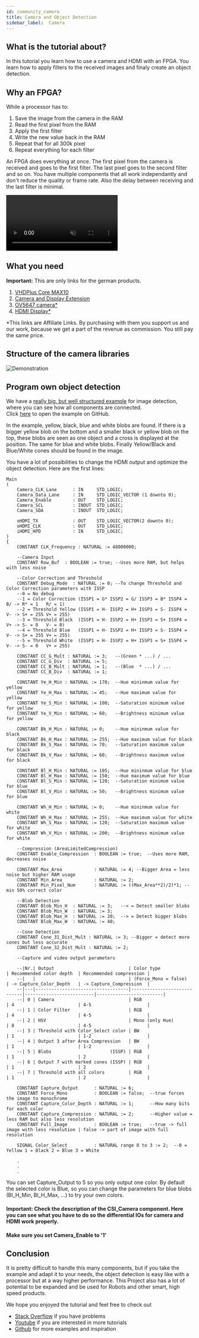 ```yaml
---
id: community_camera
title: Camera and Object Detection
sidebar_label:  Camera
---
```


## What is the tutorial about?

In this tutorial you learn how to use a camera and HDMI with an FPGA. You learn how to apply filters to the received images 
and finaly create an object detection. 

## Why an FPGA?

While a processor has to:

1.  Save the image from the camera in the RAM
2.  Read the first pixel from the RAM
3.  Apply the first filter
4.  Write the new value back in the RAM
5.  Repeat that for all 300k pixel
6.  Repeat everything for each filter

An FPGA does everything at once. The first pixel from the camera is received and goes to the first filter.
The last pixel goes to the second filter and so on. You have multiple components that all work independantly and 
don't reduce the quality or frame rate. Also the delay between receiving and the last filter is minimal.

<video muted autoPlay loop><source src="/img/community/Camera_Compare_2.webm" type="video/webm"/>Your browser does not support the video tag. You can download the video anyway.</video> 

## What you need

**Important:** This are only links for the german products.<br/>

1.  [VHDPlus Core MAX10](/docs/component_vhdpcore_max10)
2.  [Camera and Display Extension](/docs/components_camera)
3.  [OV5647 camera*](https://amzn.to/39laTEX)
4.  [HDMI Display*](https://amzn.to/2wr6NfW)

*This links are Affiliate Links. By purchasing with them you support us and our work, because we get a part of the revenue as commission. You still pay the same price.

## Structure of the camera libraries

![Demonstration](/img/community/Camera.webp)

## Program own object detection

We have a [really big, but well structured example](https://github.com/leonbeier/VHDPlus_Libraries_and_Examples/tree/master/Examples/Hardware/Input/Object_Recogition) for image detection, where you can see how all components are connected.<br/>
Click [here](https://github.com/leonbeier/VHDPlus_Libraries_and_Examples/tree/master/Examples/Hardware/Input/Object_Recogition) to open the example on GitHub. 

In the example, yellow, black, blue and white blobs are found. If there is a bigger yellow blob on the bottom and a smaller black or yellow blob on the top, these blobs are seen as one object and a cross is displayed at the position. The same for blue and white blobs. Finally Yellow/Black and Blue/White cones should be found in the image.

You have a lot of possibilities to change the HDMI output and optimize the object detection. Here are the first lines:

```vhdp
Main
(
    Camera_CLK_Lane      : IN     STD_LOGIC;
    Camera_Data_Lane     : IN     STD_LOGIC_VECTOR (1 downto 0);
    Camera_Enable        : OUT    STD_LOGIC;
    Camera_SCL           : INOUT  STD_LOGIC;
    Camera_SDA           : INOUT  STD_LOGIC;
    
    oHDMI_TX             : OUT    STD_LOGIC_VECTOR(2 downto 0);
    oHDMI_CLK            : OUT    STD_LOGIC;
    iHDMI_HPD            : IN     STD_LOGIC;
)
{
    CONSTANT CLK_Frequency : NATURAL := 48000000;
    
    --Camera Input
    CONSTANT Row_Buf  : BOOLEAN := true; --Uses more RAM, but helps with less noise
    
    --Color Correction and Threshold
    CONSTANT Debug_Mode  : NATURAL := 0; --To change Threshold and Color Correction parameters with ISSP
    --0 = No debug
    --1 = Color Correction (ISSP1 = G* ISSP2 = G/ ISSP3 = B* ISSP4 = B/ -> R* = 1   R/ = 1)
    --2 = Threshold Yellow (ISSP1 = H- ISSP2 = H+ ISSP3 = S- ISSP4 = V- -> S+ = 255 V+ = 255)
    --3 = Threshold Black  (ISSP1 = H- ISSP2 = H+ ISSP3 = S+ ISSP4 = V+ -> S- = 0   V- = 0)
    --4 = Threshold Blue   (ISSP1 = H- ISSP2 = H+ ISSP3 = S- ISSP4 = V- -> S+ = 255 V+ = 255)
    --5 = Threshold White  (ISSP1 = H- ISSP2 = H+ ISSP3 = S+ ISSP4 = V- -> S- = 0   V+ = 255)
    
    CONSTANT CC_G_Mult : NATURAL := 3;   --(Green * ...) / ...
    CONSTANT CC_G_Div  : NATURAL := 5;
    CONSTANT CC_B_Mult : NATURAL := 1;   --(Blue  * ...) / ...
    CONSTANT CC_B_Div  : NATURAL := 1;
    
    CONSTANT Ye_H_Min : NATURAL := 170;  --Hue mininmum value for yellow
    CONSTANT Ye_H_Max : NATURAL := 45;   --Hue maximum value for yellow
    CONSTANT Ye_S_Min : NATURAL := 100;  --Saturation minimum value for yellow
    CONSTANT Ye_V_Min : NATURAL := 60;   --Brightness minimum value for yellow
    
    CONSTANT Bk_H_Min : NATURAL := 0;    --Hue mininmum value for black
    CONSTANT Bk_H_Max : NATURAL := 255;  --Hue maximum value for black
    CONSTANT Bk_S_Max : NATURAL := 70;   --Saturation maximum value for black
    CONSTANT Bk_V_Max : NATURAL := 60;   --Brightness maximum value for black
    
    CONSTANT Bl_H_Min : NATURAL := 105;  --Hue mininmum value for blue
    CONSTANT Bl_H_Max : NATURAL := 150;  --Hue maximum value for blue
    CONSTANT Bl_S_Min : NATURAL := 120;  --Saturation minimum value for blue
    CONSTANT Bl_V_Min : NATURAL := 50;   --Brightness minimum value for blue
    
    CONSTANT Wh_H_Min : NATURAL := 0;    --Hue mininmum value for white
    CONSTANT Wh_H_Max : NATURAL := 255;  --Hue maximum value for white
    CONSTANT Wh_S_Max : NATURAL := 120;  --Saturation maximum value for white
    CONSTANT Wh_V_Min : NATURAL := 200;  --Brightness minimum value for white
    
    --Compression (AreaLimitedCompression)
    CONSTANT Enable_Compression  : BOOLEAN := true;  --Uses more RAM, decreases noise
    
    CONSTANT Max_Area            : NATURAL := 4; --Bigger Area = less noise but higher RAM usage
    CONSTANT Min_Area            : NATURAL := 2;
    CONSTANT Min_Pixel_Num       : NATURAL := ((Max_Area**2)/2)*1; --min 50% correct color
    
    --Blob Detection
    CONSTANT Blob_Min_H  : NATURAL := 3;   --< = Detect smaller blobs
    CONSTANT Blob_Min_W  : NATURAL := 3;
    CONSTANT Blob_Max_H  : NATURAL := 20;  --> = Detect bigger blobs
    CONSTANT Blob_Max_W  : NATURAL := 40;
    
    --Cone Detection
    CONSTANT Cone_31_Dist_Mult : NATURAL := 3; --Bigger = detect more cones but less accurate
    CONSTANT Cone_32_Dist_Mult : NATURAL := 2;
    
    --Capture and video output parameters

    --|Nr.| Output                            | Color type                  | Recommended color depth  | Recommended compression |
    --|   |                                   | (Force_Mono = false)        | -> Capture_Color_Depth   | -> Capture_Compression  |
    --|---|-----------------------------------|-----------------------------|--------------------------|-------------------------|
    --| 0 | Camera                            | RGB                         | 4                        | 4-5                     |
    --| 1 | Color Filter                      | RGB                         | 4                        | 4-5                     |
    --| 2 | HSV                               | Mono (only Hue)             | 8                        | 4-5                     |
    --| 3 | Threshold with Color_Select color | BW                          | 1                        | 1-2                     |
    --| 4 | Output 3 after Area Compression   | BW                          | 1                        | 1-2                     |
    --| 5 | Blobs                      (ISSP) | RGB                         | 1                        | 2                       |
    --| 6 | Output 7 with marked cones (ISSP) | RGB                         | 1                        | 2                       |
    --| 7 | Threshold with all colors         | RGB                         | 1                        | 2                       |
    
    CONSTANT Capture_Output      : NATURAL := 6;
    CONSTANT Force_Mono          : BOOLEAN := false;  --true forces the image to monochrome
    CONSTANT Capture_Color_Depth : NATURAL := 1;      --How many bits for each color
    CONSTANT Capture_Compression : NATURAL := 2;      --Higher value = less RAM but also less resolution
    CONSTANT Full_Image          : BOOLEAN := true;   --true -> full image with less resolution | false -> part of image with full resolution
    
    SIGNAL Color_Select          : NATURAL range 0 to 3 := 2;  --0 = Yellow 1 = Black 2 = Blue 3 = White
    
    .
    .
    .
```

You can set Capture_Output to 5 so you only output one color. By default the selected color is Blue, so you can change the parameters for blue blobs (Bl_H_Min, Bl_H_Max, ...) to try your own colors.

#### Important: Check the description of the CSI_Camera component. Here you can see what you have to do so the differential IOs for camera and HDMI work properly.

#### Make sure you set Camera_Enable to '1'

## Conclusion

It is pretty difficult to handle this many components, but if you take the example and adapt it to your needs, the object detection is easy like with a processor but at a way higher performance. This Project also has a lot of potential to be expanded and be used for Robots and other smart, high speed products.

We hope you enjoyed the tutorial and feel free to check out 
- [Stack Overflow](https://stackoverflow.com/questions/tagged/vhdp) if you have problems
- [Youtube](https://www.youtube.com/channel/UC7qiOvlaBSiWyAb7R1xTaEw) if you are interested in more tutorials
- [Github](https://github.com/search?utf8=%E2%9C%93&q=vhdplus) for more examples and inspiration